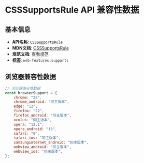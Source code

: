 # CSSSupportsRule API 兼容性数据

## 基本信息

- **API名称**: `CSSSupportsRule`
- **MDN文档**: [CSSSupportsRule](https://developer.mozilla.org/docs/Web/API/CSSSupportsRule)
- **规范文档**: [查看规范](https://drafts.csswg.org/css-conditional-3/#the-csssupportsrule-interface)
- **标签**: `web-features:supports`

## 浏览器兼容性数据

```javascript
// 浏览器兼容性数据
const browserSupport = {
    chrome: "28",
    chrome_android: "同主版本",
    edge: "12",
    firefox: "22",
    firefox_android: "同主版本",
    oculus: "同主版本",
    opera: "12.1",
    opera_android: "15",
    safari: "9",
    safari_ios: "同主版本",
    samsunginternet_android: "同主版本",
    webview_android: "同主版本",
    webview_ios: "同主版本",
};

```

